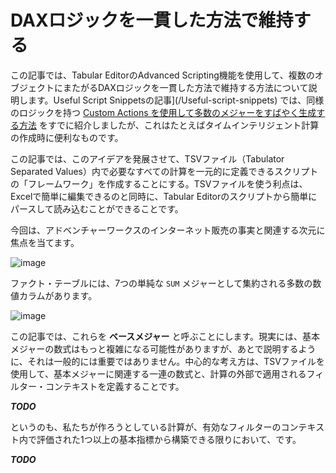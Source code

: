 ﻿# DAXロジックを一貫した方法で維持する

この記事では、Tabular EditorのAdvanced Scripting機能を使用して、複数のオブジェクトにまたがるDAXロジックを一貫した方法で維持する方法について説明します。Useful Script Snippetsの記事](/Useful-script-snippets) では、同様のロジックを持つ [Custom Actions を使用して多数のメジャーをすばやく生成する方法](/Useful-script-snippets#generate-timeintelligence-measures) をすでに紹介しましたが、これはたとえばタイムインテリジェント計算の作成時に便利なものです。

この記事では、このアイデアを発展させて、TSVファイル（Tabulator Separated Values）内で必要なすべての計算を一元的に定義できるスクリプトの「フレームワーク」を作成することにする。TSVファイルを使う利点は、Excelで簡単に編集できるのと同時に、Tabular Editorのスクリプトから簡単にパースして読み込むことができることです。

今回は、アドベンチャーワークスのインターネット販売の事実と関連する次元に焦点を当てます。

![image](https://user-images.githubusercontent.com/8976200/44193845-85cd5d80-a134-11e8-8f39-2da1380fdc63.png)

ファクト・テーブルには、7つの単純な `SUM` メジャーとして集約される多数の数値カラムがあります。

![image](https://user-images.githubusercontent.com/8976200/44196409-270be200-a13c-11e8-9994-0a8f2fa19e1a.png)

この記事では、これらを **ベースメジャー** と呼ぶことにします。現実には、基本メジャーの数式はもっと複雑になる可能性がありますが、あとで説明するように、それは一般的には重要ではありません。中心的な考え方は、TSVファイルを使用して、基本メジャーに関連する一連の数式と、計算の外部で適用されるフィルター・コンテキストを定義することです。

***TODO***

というのも、私たちが作ろうとしている計算が、有効なフィルターのコンテキスト内で評価された1つ以上の基本指標から構築できる限りにおいて、です。

***TODO***
